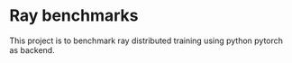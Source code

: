 # Ray benchmarks
This project is to benchmark ray distributed training using python pytorch as backend.
